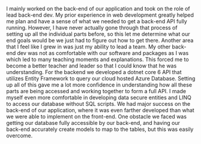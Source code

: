 I mainly worked on the back-end of our application and took on the role of lead back-end dev. My prior experience in web development greatly helped me plan and have a sense of what we needed to get a back-end API fully running. However, I have never actually gone through that process of setting up all the individual parts before, so this let me determine what our end goals would be we just had to figure out how to get there. Another area that I feel like I grew in was just my ability to lead a team. My other back-end dev was not as comfortable with our software and packages as I was which led to many teaching moments and explanations. This forced me to become a better teacher and leader so that I could know that he was understanding.
For the backend we developed a dotnet core 6 API that utilizes Entity Framework to query our cloud hosted Azure Database. Setting up all of this gave me a lot more confidence in understanding how all these parts are being accessed and working together to form a full API. I made myself even more comfortable in developing data secure entities and LINQ to access our database without SQL scripts. We had major success on the back-end of our application, where it was even farther developed than what we were able to implement on the front-end. One obstacle we faced was getting our database fully accessible by our back-end, and having our back-end accurately create models to map to the tables, but this was easily overcome.
